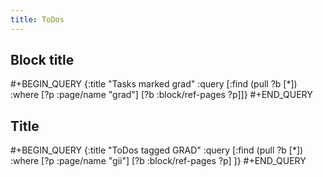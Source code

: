 ```yaml
---
title: ToDos
---
```


## Block title
#+BEGIN_QUERY
{:title "Tasks marked grad"
 :query [:find (pull ?b [*])
         :where
         [?p :page/name "grad"]
         [?b :block/ref-pages ?p]]}
#+END_QUERY
## Title
#+BEGIN_QUERY
{:title "ToDos tagged GRAD"
 :query [:find (pull ?b [*])
         :where
         [?p :page/name "gii"]
         [?b :block/ref-pages ?p]
         ]}
#+END_QUERY
